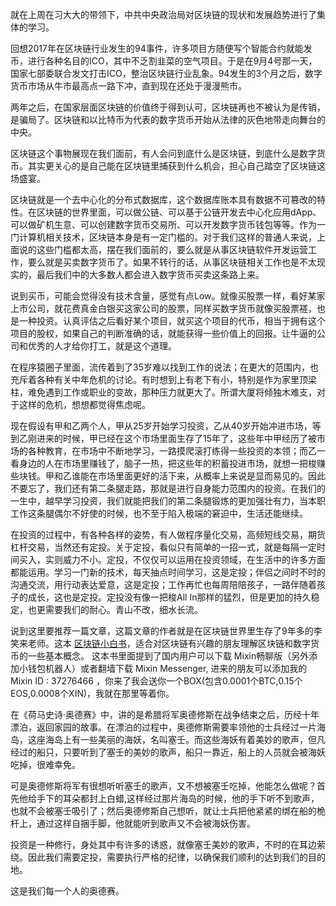 就在上周在习大大的带领下，中共中央政治局对区块链的现状和发展趋势进行了集体的学习。

回想2017年在区块链行业发生的94事件，许多项目方随便写个智能合约就能发币，进行各种名目的ICO，其中不乏割韭菜的空气项目。于是在9月4号那一天，国家七部委联合发文打击ICO，整治区块链行业乱象。94发生的3个月之后，数字货币市场从牛市最高点一路下冲，直到现在还处于漫漫熊市。

两年之后，在国家层面区块链的价值终于得到认可，区块链再也不被认为是传销，是骗局了。区块链和以比特币为代表的数字货币开始从法律的灰色地带走向舞台的中央。

区块链这个事物展现在我们面前，有人会问到底什么是区块链，到底什么是数字货币。其实更关心的是自己能在区块链里捕获到什么机会，担心自己踏空了区块链这场盛宴。

区块链就是一个去中心化的分布式数据库，这个数据库账本具有数据不可篡改的特性。在区块链的世界里面，可以做公链、可以基于公链开发去中心化应用dApp、可以做矿机生意、可以创建数字货币交易所、可以开发数字货币钱包等等。作为一门计算机相关技术，区块链本身是有一定门槛的。对于我们这样的普通人来说，上面说的这些门槛都太高，摆在我们面前的，要么就是从事区块链软件开发运营工作，要么就是买卖数字货币了。如果不转行的话，从事区块链相关工作也是不太现实的，最后我们中的大多数人都会进入数字货币买卖这条路上来。

说到买币，可能会觉得没有技术含量，感觉有点Low。就像买股票一样，看好某家上市公司，就花费真金白银买这家公司的股票，同样买数字货币就像买股票褨，也是一种投资。认真评估之后看好某个项目，就买这个项目的代币，相当于拥有这个项目的股权，如果自己的判断准确的话，就能获得一些价值上的回报。让牛逼的公司和优秀的人才给你打工，就是这个道理。

在程序猿圈子里面，流传着到了35岁难以找到工作的说法；在更大的范围内，也充斥着各种有关中年危机的讨论。有时想到上有老下有小，特别是作为家里顶梁柱，难免遇到工作或职业的变故，那种压力就更大了。所谓大厦将倾独木难支，对于这样的危机，想想都觉得焦虑呢。

现在假设有甲和乙两个人，甲从25岁开始学习投资，乙从40岁开始冲进市场，等到乙刚进来的时候，甲已经在这个市场里面生存了15年了，这些年中甲经历了被市场的各种教育，在市场中不断地学习，一路摸爬滚打练得一些投资的本领；而乙一看身边的人在市场里赚钱了，脑子一热，把这些年的积蓄投进市场，就想一把梭赚些块钱。甲和乙谁能在市场里面更好的活下来，从概率上来说是显而易见的。因此不要忘了，我们还有第二条腿走路，那就是进行自身能力范围内的投资。在我们的一生中，越早学习投资，我们就能把我们的第二条腿锻炼的更加强壮有力，当本职工作这条腿偶尔不好使的时候，也不至于陷入极端的窘迫中，生活还能继续。

在投资的过程中，有各种各样的姿势，有人做程序量化交易，高频短线交易，期货杠杆交易，当然还有定投。关于定投，看似只有简单的一招一式，就是每隔一定时间买入，实则威力不小。定投，不仅仅可以运用在投资领域，在生活中的许多方面都能运用。学习一门新的技术，每天抽点时间学习，这是定投；伴侣之间时不时的沟通交流，用行动表达爱意，这是定投；工作再忙也每周陪陪孩子，一路伴随着孩子的成长，这也是定投。定投没有像一把梭All In那样的猛烈，但是更加的持久稳定，也更需要我们的耐心。青山不改，细水长流。

说到这里要推荐一篇文章，这篇文章的作者就是在区块链世界里生存了9年多的李笑来老师。这本 [区块链小白书](https://blockchainlittlebook.com/?from=groupmessage&isappinstalled=0)，适合对区块链有兴趣的朋友理解区块链和数字货币的一些基本概念。 这本书里面提到了国内用户可以下载 Mixin畅聊版（另外添加小钱包机器人）或者翻墙下载 Mixin Messenger, 进来的朋友可以添加我的Mixin ID : 37276466 ，你来了我会送你一个BOX(包含0.0001个BTC,0.15个EOS,0.0008个XIN)，我就在那里等着你。

在《荷马史诗·奥德赛》中，讲的是希腊将军奥德修斯在战争结束之后，历经十年漂泊，返回家园的故事。在漂泊的过程中，奥德修斯需要率领他的士兵经过一片海岛，这座海岛上有一些美丽的海妖，名叫塞壬。而这些海妖有着美妙的歌声，但凡经过的船只，只要听到了塞壬的美妙的歌声，船只一靠近，船上的人员就会被海妖吃掉，很难幸免。

可是奥德修斯将军有很想听听塞壬的歌声，又不想被塞壬吃掉，他能怎么做呢？首先他给手下的耳朵都封上白蜡,这样经过那片海岛的时候，他的手下听不到歌声，也就不会被塞壬吸引了；然后奥德修斯自己想听，就让士兵把他紧紧的绑在船的桅杆上，通过这样自捆手脚，他就能听到歌声又不会被海妖伤害。

投资是一种修行，身处其中有许多的诱惑，就像塞壬美妙的歌声，不时的在耳边萦绕。因此我们需要定投，需要执行严格的纪律，以确保我们顺利的达到我们的目的地。

这是我们每一个人的奥德赛。
